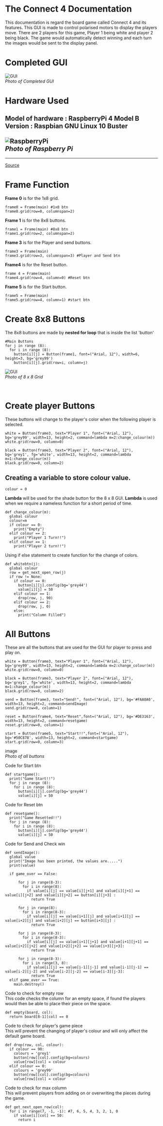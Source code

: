# The Connect 4 Documentation

This documentation is regard the board game called Connect 4 and its features. This GUI is made to control polarised motors to display the players move. There are 2 players for this game, Player 1 being white and player 2 being black. The game would automatically detect winning and each turn the images would be sent to the display panel.

# Completed GUI
![GUI](JUS/FinalSemProj/resources/8x8btn.PNG) <br>
*Photo of Completed GUI*

# Hardware Used
**Model of hardware** : RaspberryPi 4 Model B <br>
**Version** : Raspbian GNU Linux 10 Buster <br><br>
![RaspberryPi](JUS/FinalSemProj/resources/rasp.PNG) <br>
*Photo of Raspberry Pi*
---
---
[Source](https://www.raspberrypi.com/products/raspberry-pi-4-model-b/)

# Frame Function
**Frame 0** is for the 1x8 grid.
```
frame0 = Frame(main) #1x8 btn
frame0.grid(row=0, columnspan=2)
```
**Frame 1** is for the 8x8 buttons. 
```
frame1 = Frame(main) #8x8 btn
frame1.grid(row=2, columnspan=2)
```
**Frame 3** is for the Player and send buttons. 
```
frame3 = Frame(main)
frame3.grid(row=3, columnspan=3) #Player and Send btn
```
**Frame4** is for the Reset button. 
```
frame 4 = Frame(main)
frame4.grid(row=4, column=0) #Reset btn
```
**Frame 5** is for the Start button. 
```
frame5 = Frame(main)
frame5.grid(row=4, column=1) #start btn
```

# Create 8x8 Buttons
The 8x8 buttons are made by **nested for loop** that is inside the list 'button'
```
#Main Buttons
for j in range (8):
  for i in range (8):
    button[i][j] = Button(frame1, font=("Arial, 12"), width=6, height=3, bg='grey99')
    button[i][j].grid(row=i, column=j)
```

![GUI](JUS/FinalSemProj/resources/8x8btn.PNG) <br>
*Photo of 8 x 8 Grid*

<br>

# Create player Buttons
These buttons will change to the player's color when the following player is selected.
```
white = Button(frame3, text="Player 1", font=("Arial, 12"), bg='grey99', width=13, height=2, command=lambda m=2:change_colour(m))
white.grid(row=0, column=0)

black = Button(frame3, text="Player 2", font=("Arial, 12"), bg='grey1', fg='white', width=13, height=2, command=lambda m=1:change_colour(m))
black.grid(row=0, column=2)
```

## Creating a variable to store colour value. 
```
colour = 0
```
**Lambda** will be used for the shade button for the 8 x 8 GUI. **Lambda** is used when we require a nameless function for a short period of time. 
```
def change_colour(m): 
  global colour
  colour=m
  if colour == 0:
    print("Empty")
  elif colour == 2:
    print("Player 1 Turn!!")
  elif colour == 1:
    print("Player 2 turn!!")
```

Using if else statement to create function for the change of colors. 
```
def whitebtn(j):
  global colour
  row = get_next_open_row(j)
  if row != None:
    if colour == 0:
      button[i][j].config(bg='grey44')
      value[i][j] = 50   
    elif colour == 1:
      drop(row, j, 90)
    elif colour == 2: 
      drop(row, j, 0)
    else:
      print("Column Filled")
```

# All Buttons 
These are all the buttons that are used for the GUI for player to press and play on.
```
white = Button(frame3, text="Player 1", font=("Arial, 12"), bg='grey99', width=13, height=2, command=lambda m=2:change_colour(m))
white.grid(row=0, column=0)

black = Button(frame3, text="Player 2", font=("Arial, 12"), bg='grey1', fg='white', width=13, height=2, command=lambda m=1:change_colour(m))
black.grid(row=0, column=2)

send = Button(frame3, text="Send!", font=("Arial, 12"), bg='#FAA0A0', width=13, height=2, command=sendImage)
send.grid(row=0, column=1)

reset = Button(frame4, text="Reset",font=("Arial, 12"), bg='#DE3163', width=13, height=2, command=resetgame)
reset.grid(row=0, column=1)

start = Button(frame5, text="Start!!",font=("Arial, 12"), bg='#50C878', width=13, height=2, command=startgame)
start.grid(row=0, column=3)
```

image <br>
*Photo of all buttons*

Code for Start btn
```
def startgame():
  print("Game Start!!")
  for j in range (8):
    for i in range (8):
      button[i][j].config(bg='grey44')
      value[i][j] = 50
```

Code for Reset btn
```
def resetgame():
  print("Game Resetted!!")
  for j in range (8):
    for i in range (8):
      button[i][j].config(bg='grey44')
      value[i][j] = 50
```

Code for Send and Check win
```
def sendImage():
  global value
  print("Image has been printed, the values are.....")
  print(value)

  if game_over == False:

      for j in range(8-3):
        for i in range(8):
          if value[i][j] == value[i][j+1] and value[i][j+1] == value[i][j+2] and value[i][j+2] == button[i][j+3] :
            return True

      for j in range(8):
        for i in range(8-3):
          if value[i][j] == value[i+1][j] and value[i+1][j] == value[i+2][j] and value[i+2][j] == button[i+3][j] :
            return True

      for j in range(8-3):
        for i in range(8-3):
          if value[i][j] == value[i+1][j+1] and value[i+1][j+1] == value[i+2][j+2] and value[i+2][j+2] == value[i+3][j+3]:
            return True

      for j in range(8-3):
        for i in range(3, 8):
          if value[i][j] == value[i-1][j-1] and value[i-1][j-1] == value[i-2][j-2] and value[i-2][j-2] == value[i-3][j-3]:
            return True
  elif game_over == True:
    main.destroy()  
```

Code to check for empty row <br>
This code checks the column for an empty space, if found the players would then be able to place their piece on the space.
```
def empty(board, col):
  return board[8-1][col] == 0
```

Code to check for player's game piece <br>
This will prevent the changing of player's colour and will only affect the default game board.
```
def drop(row, col, colour):
  if colour == 90:
    colours = 'grey1'
    button[row][col].config(bg=colours)
    value[row][col] = colour
  elif colour == 0:
    colours = 'grey99'
    button[row][col].config(bg=colours)
    value[row][col] = colour
```

Code to check for max column <br>
This will prevent players from adding on or overwriting the pieces during the game.
```
def get_next_open_row(col):
  for i in range(7, -1, -1): #7, 6, 5, 4, 3, 2, 1, 0
    if value[i][col] == 50:
      return i
```

